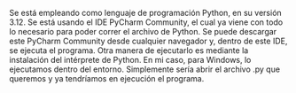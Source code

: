 Se está empleando como lenguaje de programación Python, en su versión 3.12. Se está usando el IDE PyCharm Community, el cual ya viene con todo lo necesario para poder correr el archivo de Python. Se puede descargar este PyCharm Community desde cualquier navegador y, dentro de este IDE, se ejecuta el programa. Otra manera de ejecutarlo es mediante la instalación del intérprete de Python. En mi caso, para Windows, lo ejecutamos dentro del entorno. Simplemente sería abrir el archivo .py que queremos y ya tendríamos en ejecución el programa.